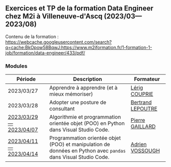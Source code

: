## Exercices et TP de la formation Data Engineer chez M2i à Villeneuve-d'Ascq (2023/03—2023/08)

Contenu de la formation : https://webcache.googleusercontent.com/search?q=cache:BkOpow58BqwJ:https://www.m2iformation.fr/1-formation-1-job/formation/data-engineer/433/pdf/

### Modules

| Période | Description | Formateur |
|---|---|---|
| 2023/03/27 | Apprendre à apprendre (et à mieux mémoriser) | [Lérig COUPRIE](https://fr.linkedin.com/in/lerigcouprie) |
| 2023/03/28 | Adopter une posture de consultant | [Bertrand LEPOUTRE](https://fr.linkedin.com/in/bertrand-lepoutre-26038a13) |
| [2023/03/29 — 2023/04/07](https://github.com/kirisakow/formation-data-engineer-m2i/blob/2023.03.29.python.algorithmie.et.POO/2023.03.29.python.algorithmie.et.POO/exercices.ipynb) | Algorithmie et programmation orientée objet (POO) en Python dans Visual Studio Code. | [Pierre GAILLARD](https://fr.linkedin.com/in/pierre--gaillard) |
| [2023/04/11 — 2023/04/14](https://github.com/kirisakow/formation-data-engineer-m2i/blob/2023.04.11.exo_pandas/Exercice_panda.ipynb) | Programmation orientée objet (POO) et manipulation de données en Python avec `pandas` dans Visual Studio Code. | [Adrien VOSSOUGH](https://fr.linkedin.com/in/adrienvossough) |
